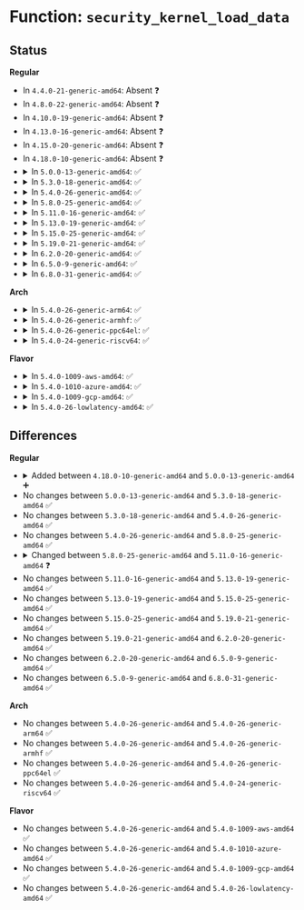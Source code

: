 # Function: <code>security_kernel_load_data</code>

## Status
<b>Regular</b>
<ul>
<li>
In <code>4.4.0-21-generic-amd64</code>: Absent ❓
</li>
<li>
In <code>4.8.0-22-generic-amd64</code>: Absent ❓
</li>
<li>
In <code>4.10.0-19-generic-amd64</code>: Absent ❓
</li>
<li>
In <code>4.13.0-16-generic-amd64</code>: Absent ❓
</li>
<li>
In <code>4.15.0-20-generic-amd64</code>: Absent ❓
</li>
<li>
In <code>4.18.0-10-generic-amd64</code>: Absent ❓
</li>
<li>
<details>
<summary>In <code>5.0.0-13-generic-amd64</code>: ✅</summary>

```c
int security_kernel_load_data(enum kernel_load_data_id id)
```

```json
{
  "name": "security_kernel_load_data",
  "collision_type": "Unique Global",
  "inline_type": "No",
  "funcs": [
    {
      "addr": 18446744071583100848,
      "name": "security_kernel_load_data",
      "external": true,
      "loc": "security/security.c:1668",
      "file": "security/security.c",
      "inline": "seen, unknown",
      "caller_inline": [],
      "caller_func": [
        "kernel/module.c:__do_sys_init_module",
        "kernel/kexec.c:__x32_compat_sys_kexec_load",
        "kernel/kexec.c:__ia32_compat_sys_kexec_load",
        "kernel/kexec.c:__ia32_sys_kexec_load",
        "kernel/kexec.c:__x64_sys_kexec_load",
        "drivers/base/firmware_loader/fallback.c:firmware_fallback_sysfs"
      ]
    }
  ],
  "symbols": [
    {
      "addr": 18446744071583100848,
      "name": "security_kernel_load_data",
      "section": ".text",
      "bind": "STB_GLOBAL",
      "size": 64
    }
  ]
}
```
</details>
</li>
<li>
<details>
<summary>In <code>5.3.0-18-generic-amd64</code>: ✅</summary>

```c
int security_kernel_load_data(enum kernel_load_data_id id)
```

```json
{
  "name": "security_kernel_load_data",
  "collision_type": "Unique Global",
  "inline_type": "No",
  "funcs": [
    {
      "addr": 18446744071583286144,
      "name": "security_kernel_load_data",
      "external": true,
      "loc": "security/security.c:1687",
      "file": "security/security.c",
      "inline": "seen, unknown",
      "caller_inline": [],
      "caller_func": [
        "kernel/module.c:__do_sys_init_module",
        "kernel/kexec.c:__x32_compat_sys_kexec_load",
        "kernel/kexec.c:__ia32_compat_sys_kexec_load",
        "kernel/kexec.c:__ia32_sys_kexec_load",
        "kernel/kexec.c:__x64_sys_kexec_load",
        "drivers/base/firmware_loader/fallback.c:firmware_fallback_sysfs"
      ]
    }
  ],
  "symbols": [
    {
      "addr": 18446744071583286144,
      "name": "security_kernel_load_data",
      "section": ".text",
      "bind": "STB_GLOBAL",
      "size": 71
    }
  ]
}
```
</details>
</li>
<li>
<details>
<summary>In <code>5.4.0-26-generic-amd64</code>: ✅</summary>

```c
int security_kernel_load_data(enum kernel_load_data_id id)
```

```json
{
  "name": "security_kernel_load_data",
  "collision_type": "Unique Global",
  "inline_type": "No",
  "funcs": [
    {
      "addr": 18446744071583391504,
      "name": "security_kernel_load_data",
      "external": true,
      "loc": "security/security.c:1726",
      "file": "security/security.c",
      "inline": "seen, unknown",
      "caller_inline": [],
      "caller_func": [
        "kernel/module.c:__do_sys_init_module",
        "kernel/kexec.c:__x32_compat_sys_kexec_load",
        "kernel/kexec.c:__ia32_compat_sys_kexec_load",
        "kernel/kexec.c:__ia32_sys_kexec_load",
        "kernel/kexec.c:__x64_sys_kexec_load",
        "drivers/base/firmware_loader/fallback.c:firmware_fallback_sysfs"
      ]
    }
  ],
  "symbols": [
    {
      "addr": 18446744071583391504,
      "name": "security_kernel_load_data",
      "section": ".text",
      "bind": "STB_GLOBAL",
      "size": 64
    }
  ]
}
```
</details>
</li>
<li>
<details>
<summary>In <code>5.8.0-25-generic-amd64</code>: ✅</summary>

```c
int security_kernel_load_data(enum kernel_load_data_id id)
```

```json
{
  "name": "security_kernel_load_data",
  "collision_type": "Unique Global",
  "inline_type": "No",
  "funcs": [
    {
      "addr": 18446744071583731008,
      "name": "security_kernel_load_data",
      "external": true,
      "loc": "security/security.c:1910",
      "file": "security/security.c",
      "inline": "seen, unknown",
      "caller_inline": [],
      "caller_func": [
        "kernel/module.c:__do_sys_init_module",
        "kernel/kexec.c:__x32_compat_sys_kexec_load",
        "kernel/kexec.c:__ia32_compat_sys_kexec_load",
        "kernel/kexec.c:__ia32_sys_kexec_load",
        "kernel/kexec.c:__x64_sys_kexec_load",
        "drivers/base/firmware_loader/fallback.c:firmware_fallback_sysfs",
        "drivers/base/firmware_loader/fallback_platform.c:firmware_fallback_platform"
      ]
    }
  ],
  "symbols": [
    {
      "addr": 18446744071583731008,
      "name": "security_kernel_load_data",
      "section": ".text",
      "bind": "STB_GLOBAL",
      "size": 64
    }
  ]
}
```
</details>
</li>
<li>
<details>
<summary>In <code>5.11.0-16-generic-amd64</code>: ✅</summary>

```c
int security_kernel_load_data(enum kernel_load_data_id id, bool contents)
```

```json
{
  "name": "security_kernel_load_data",
  "collision_type": "Unique Global",
  "inline_type": "No",
  "funcs": [
    {
      "addr": 18446744071583851200,
      "name": "security_kernel_load_data",
      "external": true,
      "loc": "security/security.c:1913",
      "file": "security/security.c",
      "inline": "seen, unknown",
      "caller_inline": [],
      "caller_func": [
        "kernel/module.c:__do_sys_init_module",
        "kernel/kexec.c:__x32_compat_sys_kexec_load",
        "kernel/kexec.c:__ia32_compat_sys_kexec_load",
        "kernel/kexec.c:__ia32_sys_kexec_load",
        "kernel/kexec.c:__x64_sys_kexec_load",
        "drivers/base/firmware_loader/fallback.c:firmware_fallback_sysfs",
        "drivers/base/firmware_loader/fallback_platform.c:firmware_fallback_platform"
      ]
    }
  ],
  "symbols": [
    {
      "addr": 18446744071583851200,
      "name": "security_kernel_load_data",
      "section": ".text",
      "bind": "STB_GLOBAL",
      "size": 78
    }
  ]
}
```
</details>
</li>
<li>
<details>
<summary>In <code>5.13.0-19-generic-amd64</code>: ✅</summary>

```c
int security_kernel_load_data(enum kernel_load_data_id id, bool contents)
```

```json
{
  "name": "security_kernel_load_data",
  "collision_type": "Unique Global",
  "inline_type": "No",
  "funcs": [
    {
      "addr": 18446744071583876464,
      "name": "security_kernel_load_data",
      "external": true,
      "loc": "security/security.c:1963",
      "file": "security/security.c",
      "inline": "seen, unknown",
      "caller_inline": [],
      "caller_func": [
        "kernel/module.c:__do_sys_init_module",
        "kernel/kexec.c:__x32_compat_sys_kexec_load",
        "kernel/kexec.c:__ia32_compat_sys_kexec_load",
        "kernel/kexec.c:__ia32_sys_kexec_load",
        "kernel/kexec.c:__x64_sys_kexec_load",
        "drivers/base/firmware_loader/fallback.c:firmware_fallback_sysfs",
        "drivers/base/firmware_loader/fallback_platform.c:firmware_fallback_platform"
      ]
    }
  ],
  "symbols": [
    {
      "addr": 18446744071583876464,
      "name": "security_kernel_load_data",
      "section": ".text",
      "bind": "STB_GLOBAL",
      "size": 78
    }
  ]
}
```
</details>
</li>
<li>
<details>
<summary>In <code>5.15.0-25-generic-amd64</code>: ✅</summary>

```c
int security_kernel_load_data(enum kernel_load_data_id id, bool contents)
```

```json
{
  "name": "security_kernel_load_data",
  "collision_type": "Unique Global",
  "inline_type": "No",
  "funcs": [
    {
      "addr": 18446744071584240640,
      "name": "security_kernel_load_data",
      "external": true,
      "loc": "security/security.c:1971",
      "file": "security/security.c",
      "inline": "seen, unknown",
      "caller_inline": [],
      "caller_func": [
        "kernel/module.c:__do_sys_init_module",
        "kernel/kexec.c:__do_compat_sys_kexec_load",
        "kernel/kexec.c:__ia32_sys_kexec_load",
        "kernel/kexec.c:__x64_sys_kexec_load",
        "drivers/base/firmware_loader/fallback.c:firmware_fallback_sysfs",
        "drivers/base/firmware_loader/fallback_platform.c:firmware_fallback_platform"
      ]
    }
  ],
  "symbols": [
    {
      "addr": 18446744071584240640,
      "name": "security_kernel_load_data",
      "section": ".text",
      "bind": "STB_GLOBAL",
      "size": 78
    }
  ]
}
```
</details>
</li>
<li>
<details>
<summary>In <code>5.19.0-21-generic-amd64</code>: ✅</summary>

```c
int security_kernel_load_data(enum kernel_load_data_id id, bool contents)
```

```json
{
  "name": "security_kernel_load_data",
  "collision_type": "Unique Global",
  "inline_type": "No",
  "funcs": [
    {
      "addr": 18446744071584846800,
      "name": "security_kernel_load_data",
      "external": true,
      "loc": "security/security.c:1976",
      "file": "security/security.c",
      "inline": "seen, unknown",
      "caller_inline": [],
      "caller_func": [
        "kernel/module/main.c:__do_sys_init_module",
        "kernel/kexec.c:__do_compat_sys_kexec_load",
        "kernel/kexec.c:__ia32_sys_kexec_load",
        "kernel/kexec.c:__x64_sys_kexec_load",
        "drivers/base/firmware_loader/fallback.c:firmware_fallback_sysfs",
        "drivers/base/firmware_loader/fallback_platform.c:firmware_fallback_platform"
      ]
    }
  ],
  "symbols": [
    {
      "addr": 18446744071584846800,
      "name": "security_kernel_load_data",
      "section": ".text",
      "bind": "STB_GLOBAL",
      "size": 103
    }
  ]
}
```
</details>
</li>
<li>
<details>
<summary>In <code>6.2.0-20-generic-amd64</code>: ✅</summary>

```c
int security_kernel_load_data(enum kernel_load_data_id id, bool contents)
```

```json
{
  "name": "security_kernel_load_data",
  "collision_type": "Unique Global",
  "inline_type": "No",
  "funcs": [
    {
      "addr": 18446744071585549184,
      "name": "security_kernel_load_data",
      "external": true,
      "loc": "security/security.c:2023",
      "file": "security/security.c",
      "inline": "seen, unknown",
      "caller_inline": [],
      "caller_func": [
        "kernel/module/main.c:__do_sys_init_module",
        "kernel/kexec.c:__do_compat_sys_kexec_load",
        "kernel/kexec.c:__ia32_sys_kexec_load",
        "kernel/kexec.c:__x64_sys_kexec_load",
        "drivers/base/firmware_loader/fallback.c:firmware_fallback_sysfs",
        "drivers/base/firmware_loader/fallback_platform.c:firmware_fallback_platform"
      ]
    }
  ],
  "symbols": [
    {
      "addr": 18446744071585549184,
      "name": "security_kernel_load_data",
      "section": ".text",
      "bind": "STB_GLOBAL",
      "size": 103
    }
  ]
}
```
</details>
</li>
<li>
<details>
<summary>In <code>6.5.0-9-generic-amd64</code>: ✅</summary>

```c
int security_kernel_load_data(enum kernel_load_data_id id, bool contents)
```

```json
{
  "name": "security_kernel_load_data",
  "collision_type": "Unique Global",
  "inline_type": "No",
  "funcs": [
    {
      "addr": 18446744071585779808,
      "name": "security_kernel_load_data",
      "external": true,
      "loc": "security/security.c:3243",
      "file": "security/security.c",
      "inline": "seen, unknown",
      "caller_inline": [],
      "caller_func": [
        "kernel/module/main.c:__do_sys_init_module",
        "kernel/kexec.c:__do_compat_sys_kexec_load",
        "kernel/kexec.c:__ia32_sys_kexec_load",
        "kernel/kexec.c:__x64_sys_kexec_load",
        "drivers/base/firmware_loader/fallback.c:firmware_fallback_sysfs",
        "drivers/base/firmware_loader/fallback_platform.c:firmware_fallback_platform"
      ]
    }
  ],
  "symbols": [
    {
      "addr": 18446744071585779808,
      "name": "security_kernel_load_data",
      "section": ".text",
      "bind": "STB_GLOBAL",
      "size": 103
    }
  ]
}
```
</details>
</li>
<li>
<details>
<summary>In <code>6.8.0-31-generic-amd64</code>: ✅</summary>

```c
int security_kernel_load_data(enum kernel_load_data_id id, bool contents)
```

```json
{
  "name": "security_kernel_load_data",
  "collision_type": "Unique Global",
  "inline_type": "No",
  "funcs": [
    {
      "addr": 18446744071586028352,
      "name": "security_kernel_load_data",
      "external": true,
      "loc": "security/security.c:3315",
      "file": "security/security.c",
      "inline": "seen, unknown",
      "caller_inline": [],
      "caller_func": [
        "kernel/module/main.c:__do_sys_init_module",
        "kernel/kexec.c:__do_compat_sys_kexec_load",
        "kernel/kexec.c:__ia32_sys_kexec_load",
        "kernel/kexec.c:__x64_sys_kexec_load",
        "drivers/base/firmware_loader/fallback.c:firmware_fallback_sysfs",
        "drivers/base/firmware_loader/fallback_platform.c:firmware_fallback_platform"
      ]
    }
  ],
  "symbols": [
    {
      "addr": 18446744071586028352,
      "name": "security_kernel_load_data",
      "section": ".text",
      "bind": "STB_GLOBAL",
      "size": 103
    }
  ]
}
```
</details>
</li>
</ul>
<b>Arch</b>
<ul>
<li>
<details>
<summary>In <code>5.4.0-26-generic-arm64</code>: ✅</summary>

```c
int security_kernel_load_data(enum kernel_load_data_id id)
```

```json
{
  "name": "security_kernel_load_data",
  "collision_type": "Unique Global",
  "inline_type": "No",
  "funcs": [
    {
      "addr": 18446603336495142472,
      "name": "security_kernel_load_data",
      "external": true,
      "loc": "security/security.c:1726",
      "file": "security/security.c",
      "inline": "seen, unknown",
      "caller_inline": [],
      "caller_func": [
        "kernel/module.c:__do_sys_init_module",
        "kernel/kexec.c:__arm64_compat_sys_kexec_load",
        "kernel/kexec.c:__arm64_sys_kexec_load",
        "drivers/base/firmware_loader/fallback.c:firmware_fallback_sysfs"
      ]
    }
  ],
  "symbols": [
    {
      "addr": 18446603336495142472,
      "name": "security_kernel_load_data",
      "section": ".text",
      "bind": "STB_GLOBAL",
      "size": 84
    }
  ]
}
```
</details>
</li>
<li>
<details>
<summary>In <code>5.4.0-26-generic-armhf</code>: ✅</summary>

```c
int security_kernel_load_data(enum kernel_load_data_id id)
```

```json
{
  "name": "security_kernel_load_data",
  "collision_type": "Unique Global",
  "inline_type": "No",
  "funcs": [
    {
      "addr": 3228530240,
      "name": "security_kernel_load_data",
      "external": true,
      "loc": "security/security.c:1726",
      "file": "security/security.c",
      "inline": "seen, unknown",
      "caller_inline": [],
      "caller_func": [
        "kernel/module.c:__se_sys_init_module",
        "kernel/kexec.c:__se_sys_kexec_load",
        "drivers/base/firmware_loader/fallback.c:firmware_fallback_sysfs"
      ]
    }
  ],
  "symbols": [
    {
      "addr": 3228530240,
      "name": "security_kernel_load_data",
      "section": ".text",
      "bind": "STB_GLOBAL",
      "size": 88
    }
  ]
}
```
</details>
</li>
<li>
<details>
<summary>In <code>5.4.0-26-generic-ppc64el</code>: ✅</summary>

```c
int security_kernel_load_data(enum kernel_load_data_id id)
```

```json
{
  "name": "security_kernel_load_data",
  "collision_type": "Unique Global",
  "inline_type": "No",
  "funcs": [
    {
      "addr": 13835058055289060976,
      "name": "security_kernel_load_data",
      "external": true,
      "loc": "security/security.c:1726",
      "file": "security/security.c",
      "inline": "seen, unknown",
      "caller_inline": [],
      "caller_func": [
        "kernel/module.c:__do_sys_init_module",
        "kernel/kexec.c:__se_compat_sys_kexec_load",
        "kernel/kexec.c:__se_sys_kexec_load",
        "drivers/base/firmware_loader/fallback.c:firmware_fallback_sysfs"
      ]
    }
  ],
  "symbols": [
    {
      "addr": 13835058055289060976,
      "name": "security_kernel_load_data",
      "section": ".text",
      "bind": "STB_GLOBAL",
      "size": 140
    }
  ]
}
```
</details>
</li>
<li>
<details>
<summary>In <code>5.4.0-24-generic-riscv64</code>: ✅</summary>

```c
int security_kernel_load_data(enum kernel_load_data_id id)
```

```json
{
  "name": "security_kernel_load_data",
  "collision_type": "Unique Global",
  "inline_type": "No",
  "funcs": [
    {
      "addr": 18446743936274391836,
      "name": "security_kernel_load_data",
      "external": true,
      "loc": "security/security.c:1726",
      "file": "security/security.c",
      "inline": "seen, unknown",
      "caller_inline": [],
      "caller_func": [
        "kernel/module.c:__do_sys_init_module",
        "drivers/base/firmware_loader/fallback.c:firmware_fallback_sysfs"
      ]
    }
  ],
  "symbols": [
    {
      "addr": 18446743936274391836,
      "name": "security_kernel_load_data",
      "section": ".text",
      "bind": "STB_GLOBAL",
      "size": 68
    }
  ]
}
```
</details>
</li>
</ul>
<b>Flavor</b>
<ul>
<li>
<details>
<summary>In <code>5.4.0-1009-aws-amd64</code>: ✅</summary>

```c
int security_kernel_load_data(enum kernel_load_data_id id)
```

```json
{
  "name": "security_kernel_load_data",
  "collision_type": "Unique Global",
  "inline_type": "No",
  "funcs": [
    {
      "addr": 18446744071583360240,
      "name": "security_kernel_load_data",
      "external": true,
      "loc": "security/security.c:1726",
      "file": "security/security.c",
      "inline": "seen, unknown",
      "caller_inline": [],
      "caller_func": [
        "kernel/module.c:__do_sys_init_module",
        "kernel/kexec.c:__x32_compat_sys_kexec_load",
        "kernel/kexec.c:__ia32_compat_sys_kexec_load",
        "kernel/kexec.c:__ia32_sys_kexec_load",
        "kernel/kexec.c:__x64_sys_kexec_load",
        "drivers/base/firmware_loader/fallback.c:firmware_fallback_sysfs"
      ]
    }
  ],
  "symbols": [
    {
      "addr": 18446744071583360240,
      "name": "security_kernel_load_data",
      "section": ".text",
      "bind": "STB_GLOBAL",
      "size": 64
    }
  ]
}
```
</details>
</li>
<li>
<details>
<summary>In <code>5.4.0-1010-azure-amd64</code>: ✅</summary>

```c
int security_kernel_load_data(enum kernel_load_data_id id)
```

```json
{
  "name": "security_kernel_load_data",
  "collision_type": "Unique Global",
  "inline_type": "No",
  "funcs": [
    {
      "addr": 18446744071583297344,
      "name": "security_kernel_load_data",
      "external": true,
      "loc": "security/security.c:1726",
      "file": "security/security.c",
      "inline": "seen, unknown",
      "caller_inline": [],
      "caller_func": [
        "kernel/module.c:__do_sys_init_module",
        "kernel/kexec.c:__x32_compat_sys_kexec_load",
        "kernel/kexec.c:__ia32_compat_sys_kexec_load",
        "kernel/kexec.c:__ia32_sys_kexec_load",
        "kernel/kexec.c:__x64_sys_kexec_load",
        "drivers/base/firmware_loader/fallback.c:firmware_fallback_sysfs"
      ]
    }
  ],
  "symbols": [
    {
      "addr": 18446744071583297344,
      "name": "security_kernel_load_data",
      "section": ".text",
      "bind": "STB_GLOBAL",
      "size": 64
    }
  ]
}
```
</details>
</li>
<li>
<details>
<summary>In <code>5.4.0-1009-gcp-amd64</code>: ✅</summary>

```c
int security_kernel_load_data(enum kernel_load_data_id id)
```

```json
{
  "name": "security_kernel_load_data",
  "collision_type": "Unique Global",
  "inline_type": "No",
  "funcs": [
    {
      "addr": 18446744071583344016,
      "name": "security_kernel_load_data",
      "external": true,
      "loc": "security/security.c:1726",
      "file": "security/security.c",
      "inline": "seen, unknown",
      "caller_inline": [],
      "caller_func": [
        "kernel/module.c:__do_sys_init_module",
        "kernel/kexec.c:__x32_compat_sys_kexec_load",
        "kernel/kexec.c:__ia32_compat_sys_kexec_load",
        "kernel/kexec.c:__ia32_sys_kexec_load",
        "kernel/kexec.c:__x64_sys_kexec_load",
        "drivers/base/firmware_loader/fallback.c:firmware_fallback_sysfs"
      ]
    }
  ],
  "symbols": [
    {
      "addr": 18446744071583344016,
      "name": "security_kernel_load_data",
      "section": ".text",
      "bind": "STB_GLOBAL",
      "size": 64
    }
  ]
}
```
</details>
</li>
<li>
<details>
<summary>In <code>5.4.0-26-lowlatency-amd64</code>: ✅</summary>

```c
int security_kernel_load_data(enum kernel_load_data_id id)
```

```json
{
  "name": "security_kernel_load_data",
  "collision_type": "Unique Global",
  "inline_type": "No",
  "funcs": [
    {
      "addr": 18446744071583439200,
      "name": "security_kernel_load_data",
      "external": true,
      "loc": "security/security.c:1726",
      "file": "security/security.c",
      "inline": "seen, unknown",
      "caller_inline": [],
      "caller_func": [
        "kernel/module.c:__do_sys_init_module",
        "kernel/kexec.c:__x32_compat_sys_kexec_load",
        "kernel/kexec.c:__ia32_compat_sys_kexec_load",
        "kernel/kexec.c:__ia32_sys_kexec_load",
        "kernel/kexec.c:__x64_sys_kexec_load",
        "drivers/base/firmware_loader/fallback.c:firmware_fallback_sysfs"
      ]
    }
  ],
  "symbols": [
    {
      "addr": 18446744071583439200,
      "name": "security_kernel_load_data",
      "section": ".text",
      "bind": "STB_GLOBAL",
      "size": 64
    }
  ]
}
```
</details>
</li>
</ul>

## Differences
<b>Regular</b>
<ul>
<li>
<details>
<summary>Added between <code>4.18.0-10-generic-amd64</code> and <code>5.0.0-13-generic-amd64</code> ➕</summary>

```c
int security_kernel_load_data(enum kernel_load_data_id id)
```
</details>
</li>
<li>
No changes between <code>5.0.0-13-generic-amd64</code> and <code>5.3.0-18-generic-amd64</code> ✅
</li>
<li>
No changes between <code>5.3.0-18-generic-amd64</code> and <code>5.4.0-26-generic-amd64</code> ✅
</li>
<li>
No changes between <code>5.4.0-26-generic-amd64</code> and <code>5.8.0-25-generic-amd64</code> ✅
</li>
<li>
<details>
<summary>Changed between <code>5.8.0-25-generic-amd64</code> and <code>5.11.0-16-generic-amd64</code> ❓</summary>
<ul>
<li>
<b>Param added. </b>
<code>bool contents</code>
</li>
</ul>
</details>
</li>
<li>
No changes between <code>5.11.0-16-generic-amd64</code> and <code>5.13.0-19-generic-amd64</code> ✅
</li>
<li>
No changes between <code>5.13.0-19-generic-amd64</code> and <code>5.15.0-25-generic-amd64</code> ✅
</li>
<li>
No changes between <code>5.15.0-25-generic-amd64</code> and <code>5.19.0-21-generic-amd64</code> ✅
</li>
<li>
No changes between <code>5.19.0-21-generic-amd64</code> and <code>6.2.0-20-generic-amd64</code> ✅
</li>
<li>
No changes between <code>6.2.0-20-generic-amd64</code> and <code>6.5.0-9-generic-amd64</code> ✅
</li>
<li>
No changes between <code>6.5.0-9-generic-amd64</code> and <code>6.8.0-31-generic-amd64</code> ✅
</li>
</ul>
<b>Arch</b>
<ul>
<li>
No changes between <code>5.4.0-26-generic-amd64</code> and <code>5.4.0-26-generic-arm64</code> ✅
</li>
<li>
No changes between <code>5.4.0-26-generic-amd64</code> and <code>5.4.0-26-generic-armhf</code> ✅
</li>
<li>
No changes between <code>5.4.0-26-generic-amd64</code> and <code>5.4.0-26-generic-ppc64el</code> ✅
</li>
<li>
No changes between <code>5.4.0-26-generic-amd64</code> and <code>5.4.0-24-generic-riscv64</code> ✅
</li>
</ul>
<b>Flavor</b>
<ul>
<li>
No changes between <code>5.4.0-26-generic-amd64</code> and <code>5.4.0-1009-aws-amd64</code> ✅
</li>
<li>
No changes between <code>5.4.0-26-generic-amd64</code> and <code>5.4.0-1010-azure-amd64</code> ✅
</li>
<li>
No changes between <code>5.4.0-26-generic-amd64</code> and <code>5.4.0-1009-gcp-amd64</code> ✅
</li>
<li>
No changes between <code>5.4.0-26-generic-amd64</code> and <code>5.4.0-26-lowlatency-amd64</code> ✅
</li>
</ul>
